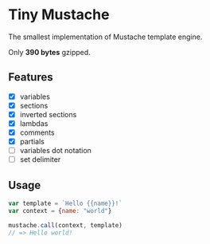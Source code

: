 # Tiny Mustache
The smallest implementation of Mustache template engine.

Only **390 bytes** gzipped.

## Features
- [x] variables
- [x] sections
- [x] inverted sections
- [x] lambdas
- [x] comments
- [x] partials
- [ ] variables dot notation
- [ ] set delimiter

## Usage

```javascript
var template = `Hello {{name}}!`
var context = {name: "world"}

mustache.call(context, template)
// => Hello world!
```
